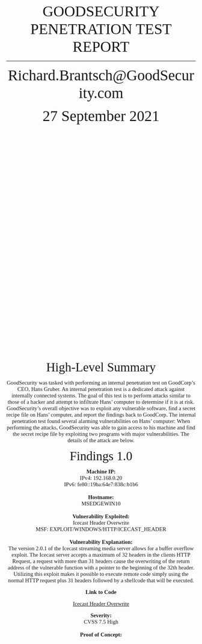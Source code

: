 <p align="Center"><span style="font-family:calibri light; font-size: 30pt;">GOODSECURITY PENETRATION TEST REPORT 
</span>

***
<p align="Center"><span style="font-family:calibri light; font-size: 30pt;">Richard.Brantsch@GoodSecurity.com</span>

<p align="Center"><span style="font-family:calibri light; font-size: 30pt;">27 September 2021
<br/>
<br/>
<br/>
<br/>
<br/>
<br/>
<br/>
<br/>
<br/>
<br/>
<br/>
<br/>
<br/>
<br/>
</span>

<p align="Center"><span style="font-family:calibri light; font-size: 25pt;">High-Level Summary</span>

<p align="Center"><span style="font-family:calibri light; font-size: 11pt;">GoodSecurity was tasked with performing an internal penetration test on GoodCorp’s CEO, Hans Gruber. An internal penetration test is a dedicated attack against internally connected systems. The goal of this test is to perform attacks similar to those of a hacker and attempt to infiltrate Hans’ computer to determine if it is at risk. GoodSecurity’s overall objective was to exploit any vulnerable software, find a secret recipe file on Hans’ computer, and report the findings back to GoodCorp.
The internal penetration test found several alarming vulnerabilities on Hans’ computer: When performing the attacks, GoodSecurity was able to gain access to his machine and find the secret recipe file by exploiting two programs with major vulnerabilities. The details of the attack are below.</span>



<p align="Center"><span style="font-family:calibri light; font-size: 25pt;">Findings 1.0</span>

<p align="Center"><span style="font-family:calibri light; font-size: 11pt;">
<b>Machine IP:</b> <br/> 
IPv4: 192.168.0.20 <br/>
IPv6: fe80::19ba:64e7:838c:b1b6 <br/>
<br/> 
<b>Hostname:</b> <br/> 
MSEDGEWIN10 <br/> <br/>
<b>Vulnerability Exploited:</b> <br/>
Icecast Header Overwrite <br/>
MSF: EXPLOIT/WINDOWS/HTTP/ICECAST_HEADER <br/><br/>
<b>Vulnerability Explanation:</b><br/>
The version 2.0.1 of the Icecast streaming media server allows for a buffer overflow exploit. 
The Icecast server accepts a maximum of 32 headers in the clients HTTP Request, a request with more than 31 headers cause the overwriting of the return address of the vulnerable function with a pointer to the beginning of the 32th header.
Utilizing this exploit makes it possible to execute remote code simply using the normal HTTP request plus 31 headers followed by a shellcode that will be executed.</span>
<br/>
<p align="Center"><span style="font-family:calibri light; font-size: 11pt;"><b>Link to Code</b></span>
<p align="Center"><span style="font-family:calibri light; font-size: 11pt;"><a href="https://vulners.com/metasploit/MSF:EXPLOIT/WINDOWS/HTTP/ICECAST_HEADER">Icecast Header Overwrite</a> </span>
<br/>
<p align="Center"><span style="font-family:calibri light; font-size: 11pt;"><b>Severity:</b>
<br/>
CVSS 7.5 High
<br/><br/>
<b>Proof of Concept:</b>
</span>




















